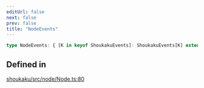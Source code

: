 ```yaml
---
editUrl: false
next: false
prev: false
title: "NodeEvents"
---
```


```ts
type NodeEvents: { [K in keyof ShoukakuEvents]: ShoukakuEvents[K] extends [unknown, ...(infer R)] ? R : never };
```

## Defined in

[shoukaku/src/node/Node.ts:80](https://github.com/shipgirlproject/shoukaku/blob/30762f5af6c7b4176e69ee96fa39bc204a7cff21/src/node/Node.ts#L80)
